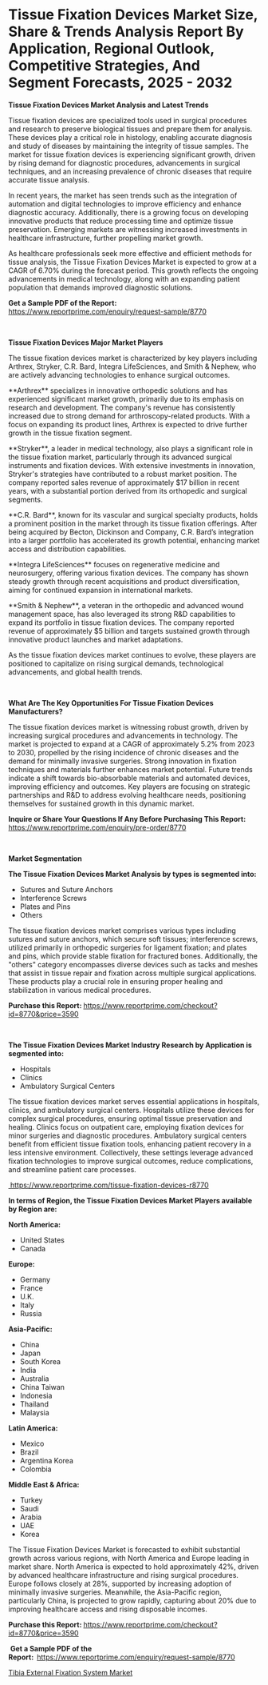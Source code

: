 <p><h1>Tissue Fixation Devices Market Size, Share & Trends Analysis Report By Application, Regional Outlook, Competitive Strategies, And Segment Forecasts, 2025 - 2032</h1></p><p><strong>Tissue Fixation Devices Market Analysis and Latest Trends</strong></p>
<p><p>Tissue fixation devices are specialized tools used in surgical procedures and research to preserve biological tissues and prepare them for analysis. These devices play a critical role in histology, enabling accurate diagnosis and study of diseases by maintaining the integrity of tissue samples. The market for tissue fixation devices is experiencing significant growth, driven by rising demand for diagnostic procedures, advancements in surgical techniques, and an increasing prevalence of chronic diseases that require accurate tissue analysis.</p><p>In recent years, the market has seen trends such as the integration of automation and digital technologies to improve efficiency and enhance diagnostic accuracy. Additionally, there is a growing focus on developing innovative products that reduce processing time and optimize tissue preservation. Emerging markets are witnessing increased investments in healthcare infrastructure, further propelling market growth.</p><p>As healthcare professionals seek more effective and efficient methods for tissue analysis, the Tissue Fixation Devices Market is expected to grow at a CAGR of 6.70% during the forecast period. This growth reflects the ongoing advancements in medical technology, along with an expanding patient population that demands improved diagnostic solutions.</p></p>
<p><strong>Get a Sample PDF of the Report:&nbsp;</strong> <a href="https://www.reportprime.com/enquiry/request-sample/8770?utm_campaign=3290&utm_medium=2&utm_source=Github&utm_content=ia&utm_term=20032025&utm_id=tissue-fixation-devices">https://www.reportprime.com/enquiry/request-sample/8770</a></p>
<p>&nbsp;</p>
<p><strong>Tissue Fixation Devices Major Market Players</strong></p>
<p><p>The tissue fixation devices market is characterized by key players including Arthrex, Stryker, C.R. Bard, Integra LifeSciences, and Smith & Nephew, who are actively advancing technologies to enhance surgical outcomes.</p><p>**Arthrex** specializes in innovative orthopedic solutions and has experienced significant market growth, primarily due to its emphasis on research and development. The company's revenue has consistently increased due to strong demand for arthroscopy-related products. With a focus on expanding its product lines, Arthrex is expected to drive further growth in the tissue fixation segment.</p><p>**Stryker**, a leader in medical technology, also plays a significant role in the tissue fixation market, particularly through its advanced surgical instruments and fixation devices. With extensive investments in innovation, Stryker's strategies have contributed to a robust market position. The company reported sales revenue of approximately $17 billion in recent years, with a substantial portion derived from its orthopedic and surgical segments.</p><p>**C.R. Bard**, known for its vascular and surgical specialty products, holds a prominent position in the market through its tissue fixation offerings. After being acquired by Becton, Dickinson and Company, C.R. Bard’s integration into a larger portfolio has accelerated its growth potential, enhancing market access and distribution capabilities.</p><p>**Integra LifeSciences** focuses on regenerative medicine and neurosurgery, offering various fixation devices. The company has shown steady growth through recent acquisitions and product diversification, aiming for continued expansion in international markets.</p><p>**Smith & Nephew**, a veteran in the orthopedic and advanced wound management space, has also leveraged its strong R&D capabilities to expand its portfolio in tissue fixation devices. The company reported revenue of approximately $5 billion and targets sustained growth through innovative product launches and market adaptations.</p><p>As the tissue fixation devices market continues to evolve, these players are positioned to capitalize on rising surgical demands, technological advancements, and global health trends.</p></p>
<p>&nbsp;</p>
<p><strong>What Are The Key Opportunities For Tissue Fixation Devices Manufacturers?</strong></p>
<p><p>The tissue fixation devices market is witnessing robust growth, driven by increasing surgical procedures and advancements in technology. The market is projected to expand at a CAGR of approximately 5.2% from 2023 to 2030, propelled by the rising incidence of chronic diseases and the demand for minimally invasive surgeries. Strong innovation in fixation techniques and materials further enhances market potential. Future trends indicate a shift towards bio-absorbable materials and automated devices, improving efficiency and outcomes. Key players are focusing on strategic partnerships and R&D to address evolving healthcare needs, positioning themselves for sustained growth in this dynamic market.</p></p>
<p><strong>Inquire or Share Your Questions If Any Before Purchasing This Report:</strong> <a href="https://www.reportprime.com/enquiry/pre-order/8770?utm_campaign=3290&utm_medium=2&utm_source=Github&utm_content=ia&utm_term=20032025&utm_id=tissue-fixation-devices">https://www.reportprime.com/enquiry/pre-order/8770</a></p>
<p>&nbsp;</p>
<p><strong>Market Segmentation</strong></p>
<p><strong>The Tissue Fixation Devices Market Analysis by types is segmented into:</strong></p>
<p><ul><li>Sutures and Suture Anchors</li><li>Interference Screws</li><li>Plates and Pins</li><li>Others</li></ul></p>
<p><p>The tissue fixation devices market comprises various types including sutures and suture anchors, which secure soft tissues; interference screws, utilized primarily in orthopedic surgeries for ligament fixation; and plates and pins, which provide stable fixation for fractured bones. Additionally, the "others" category encompasses diverse devices such as tacks and meshes that assist in tissue repair and fixation across multiple surgical applications. These products play a crucial role in ensuring proper healing and stabilization in various medical procedures.</p></p>
<p><strong>Purchase this Report:&nbsp;</strong><a href="https://www.reportprime.com/checkout?id=8770&price=3590&utm_campaign=3290&utm_medium=2&utm_source=Github&utm_content=ia&utm_term=20032025&utm_id=tissue-fixation-devices">https://www.reportprime.com/checkout?id=8770&price=3590</a></p>
<p>&nbsp;</p>
<p><strong>The Tissue Fixation Devices Market Industry Research by Application is segmented into:</strong></p>
<p><ul><li>Hospitals</li><li>Clinics</li><li>Ambulatory Surgical Centers</li></ul></p>
<p><p>The tissue fixation devices market serves essential applications in hospitals, clinics, and ambulatory surgical centers. Hospitals utilize these devices for complex surgical procedures, ensuring optimal tissue preservation and healing. Clinics focus on outpatient care, employing fixation devices for minor surgeries and diagnostic procedures. Ambulatory surgical centers benefit from efficient tissue fixation tools, enhancing patient recovery in a less intensive environment. Collectively, these settings leverage advanced fixation technologies to improve surgical outcomes, reduce complications, and streamline patient care processes.</p></p>
<p><a href="https://www.reportprime.com/tissue-fixation-devices-r8770?utm_campaign=3290&utm_medium=2&utm_source=Github&utm_content=ia&utm_term=20032025&utm_id=tissue-fixation-devices">&nbsp;https://www.reportprime.com/tissue-fixation-devices-r8770</a></p>
<p><strong>In terms of Region, the Tissue Fixation Devices Market Players available by Region are:</strong></p>
<p>
    <p> <strong> North America: </strong>
        <ul>
            <li>United States</li>
            <li>Canada</li>
        </ul>
        </p> 
    <p> <strong> Europe: </strong>
        <ul>
            <li>Germany</li>
            <li>France</li>
            <li>U.K.</li>
            <li>Italy</li>
            <li>Russia</li>
        </ul>
        </p> 
    <p> <strong> Asia-Pacific: </strong>
        <ul>
            <li>China</li>
            <li>Japan</li>
            <li>South Korea</li>
            <li>India</li>
            <li>Australia</li>
            <li>China Taiwan</li>
            <li>Indonesia</li>
            <li>Thailand</li>
            <li>Malaysia</li>
        </ul>
        </p> 
    <p> <strong> Latin America: </strong>
        <ul>
            <li>Mexico</li>
            <li>Brazil</li>
            <li>Argentina Korea</li>
            <li>Colombia</li>
        </ul>
        </p> 
    <p> <strong> Middle East & Africa: </strong>
        <ul>
            <li>Turkey</li>
            <li>Saudi</li>
            <li>Arabia</li>
            <li>UAE</li>
            <li>Korea</li>
        </ul>
    </p>
    </p>
<p><p>The Tissue Fixation Devices Market is forecasted to exhibit substantial growth across various regions, with North America and Europe leading in market share. North America is expected to hold approximately 42%, driven by advanced healthcare infrastructure and rising surgical procedures. Europe follows closely at 28%, supported by increasing adoption of minimally invasive surgeries. Meanwhile, the Asia-Pacific region, particularly China, is projected to grow rapidly, capturing about 20% due to improving healthcare access and rising disposable incomes.</p></p>
<p><strong>Purchase this Report: </strong><a href="https://www.reportprime.com/checkout?id=8770&price=3590&utm_campaign=3290&utm_medium=2&utm_source=Github&utm_content=ia&utm_term=20032025&utm_id=tissue-fixation-devices">https://www.reportprime.com/checkout?id=8770&price=3590</a></p>
<p>&nbsp;<strong>Get a Sample PDF of the Report:&nbsp;&nbsp;</strong><a href="https://www.reportprime.com/enquiry/request-sample/8770?utm_campaign=3290&utm_medium=2&utm_source=Github&utm_content=ia&utm_term=20032025&utm_id=tissue-fixation-devices">https://www.reportprime.com/enquiry/request-sample/8770</a></p>
<p><strong></strong></p>
<p><p><a href="https://github.com/duscarajlha/Market-Research-Report-List-1/blob/main/tibia-external-fixation-system-market.md?utm_campaign=3290&utm_medium=2&utm_source=Github&utm_content=ia&utm_term=20032025&utm_id=tissue-fixation-devices">Tibia External Fixation System Market</a></p></p>
